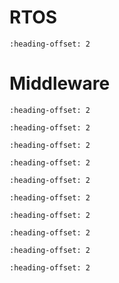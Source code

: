 # RTOS

```{include} ../../../../release/commonrn/topics/amazon_freertos_kernel.md
:heading-offset: 2
```

# Middleware

```{include} ../../../../release/commonrn/topics/CMSIS_DSP_Library.md
:heading-offset: 2
```

```{include} ../../../../release/commonrn/topics/nxp_voicespot.md
:heading-offset: 2
```

```{include} ../../../../release/commonrn/topics/intel_tinycbor.md
:heading-offset: 2
```

```{include} ../../../../release/commonrn/topics/oasis_pkcs11.md
:heading-offset: 2
```

```{include} ../../../../release/commonrn/topics/nxp_multicore.md
:heading-offset: 2
```

```{include} ../../../../release/commonrn/topics/arm_mbedtls.md
:heading-offset: 2
```

```{include} ../../../../release/commonrn/topics/nodejs_llhttp.md
:heading-offset: 2
```

```{include} ../../../../release/commonrn/topics/nxp_freemaster.md
:heading-offset: 2
```

```{include} ../../../../release/commonrn/topics/cadence_naturedsp_fusionf1.md
:heading-offset: 2
```

```{include} ../../../../release/commonrn/topics/cadence_codecs_fusionf1.md
:heading-offset: 2
```

